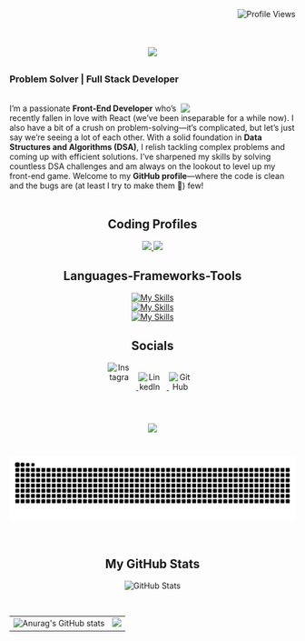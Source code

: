 <p align="right">
  <img src="https://komarev.com/ghpvc/?username=zeolee01&color=brightgreen" alt="Profile Views" />
</p>

<h1 align="center">
  <img src="https://readme-typing-svg.herokuapp.com/?font=Righteous&size=35&center=true&vCenter=true&width=500&height=70&duration=4000&lines=Hi+There!+👋;+I'm+Harsh+Agarwal!;" />
</h1>

<h3 align="left"> Problem Solver | Full Stack Developer </h3>
  <br>
  <img width="40%" align="right"   src="https://github.com/SauravMukherjee44/SauravMukherjee44/blob/03193437b82d681c9caa24657c4ebec746dc628f/workbench.svg" >
  I’m a passionate <b>Front-End Developer</b> who’s recently fallen in love with React (we’ve been inseparable for a while now). I also have a bit of a crush on problem-solving—it’s complicated, but let’s just say we’re seeing a lot of each other. With a solid foundation in <b>Data Structures and Algorithms (DSA)</b>, I relish tackling complex problems and coming up with efficient solutions. I’ve sharpened my skills by solving countless DSA challenges and am always on the lookout to level up my front-end game. Welcome to my <b>GitHub profile</b>—where the code is clean and the bugs are (at least I try to make them 🙂) few!

<br/>
<br/>

<h2 align="center">Coding Profiles</h2> 

<p align="center">
  <a href="https://codeforces.com/profile/Motorola">
    <img src="https://img.shields.io/badge/Codeforces-445f9d?style=for-the-badge&logo=Codeforces&logoColor=white" />
  </a>
  <a href="https://leetcode.com/u/xiaomi_01/">
    <img src="https://img.shields.io/badge/-LeetCode-FFA116?style=for-the-badge&logo=LeetCode&logoColor=black" />
  </a>
</p>

<h2 align="center">Languages-Frameworks-Tools</h2> 

<p align="center">
  <a href="https://skillicons.dev">
    <img src="https://skillicons.dev/icons?i=c,cpp,java,py,html,css,sass,tailwind,js,react,nodejs,expressjs&theme=light" alt="My Skills" />
  </a>
  <br/>
  <a href="https://skillicons.dev">
    <img src="https://skillicons.dev/icons?i=vscode,pycharm&theme=light" alt="My Skills" />
  </a>
  <br/>
  <a href="https://skillicons.dev">
    <img src="https://skillicons.dev/icons?i=mysql,postgres,mongodb,git&theme=light" alt="My Skills" />
  </a>
</p>

<h2 align="center">Socials</h2> 

<p align="center">
  
  <a href="https://www.instagram.com/harsh._.agarwaal/" target="_blank">
    <img src="https://skillicons.dev/icons?i=instagram&theme=light" alt="Instagram" style="width: 40px; height: 40px; display: inline-block; margin-right: 10px;" />
  </a>
  
  <a href="https://www.linkedin.com/in/harsh-agarwal-68577a229/" target="_blank">
    <img src="https://skillicons.dev/icons?i=linkedin&theme=light" alt="LinkedIn" style="width: 40px; height: 40px; display: inline-block; margin-right: 10px;" />
  </a>
  <a href="https://www.github.com/zeolee01/" target="_blank">
    <img src="https://skillicons.dev/icons?i=github&theme=light" alt="GitHub" style="width: 40px; height: 40px; display: inline-block; margin-right: 10px;" />
  </a>
<!--   <a href="https://discord.com/users/AK_singh" target="_blank">
    <img src="https://skillicons.dev/icons?i=discord&theme=light" alt="Discord" style="width: 40px; height: 40px; display: inline-block;" />
  </a> -->
</p>

<h1 align="center">
  <img src="https://readme-typing-svg.herokuapp.com/?font=Righteous&size=35&center=true&vCenter=true&width=500&height=70&duration=4000&lines=Let's+Get+Connected;" />
</h1>

<div align="center">
  <br>
  <img alt="snake eating my contributions" src="https://raw.githubusercontent.com/zeolee01/zeolee01/output/github-contribution-grid-snake.svg" />
  <br/><br/><br/>
</div>

<h2 align="center">My GitHub Stats</h2>

<p align="center">
  <img src="https://stats.dooboo.io/api/github-stats-advanced?login=zeolee01" alt="GitHub Stats" style="width: 700px; height: auto;" />
</p>
<br/>

<table>
  <tr>
    <td><img src="https://github-readme-stats.vercel.app/api?username=zeolee01&show_icons=true&theme=radical" alt="Anurag's GitHub stats" /></td>
    <td><img src="https://github-readme-streak-stats.herokuapp.com/?user=zeolee01&stroke=ffffff&background=1c1917&ring=0891b2&fire=0891b2&currStreakNum=ffffff&currStreakLabel=0891b2&sideNums=ffffff&sideLabels=ffffff&dates=ffffff&hide_border=true" /></td>
  </tr>
</table>
